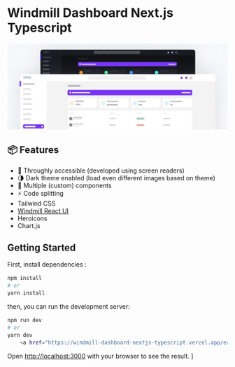 <p align="center">
    <h1>Windmill Dashboard Next.js Typescript</h1>
      <img alt="Windmill Dashboard React" width="600" src=".github/dashboard-thumbnail.jpg">
    <br>
</p>


## 📦 Features

- 🦮 Throughly accessible (developed using screen readers)
- 🌗 Dark theme enabled (load even different images based on theme)
- 🧩 Multiple (custom) components
- ⚡ Code splitting
- Tailwind CSS
- [Windmill React UI](https://windmillui.com/react-ui)
- Heroicons
- Chart.js
## Getting Started

First, install dependencies :
```bash
npm install
# or
yarn install
```

then, you can run the development server:

```bash
npm run dev
# or
yarn dev
    <a href="https://windmill-dashboard-nextjs-typescript.vercel.app/example">
```

Open [http://localhost:3000](http://localhost:3000) with your browser to see the result.
]